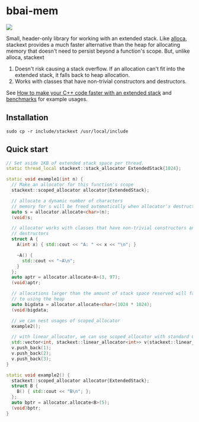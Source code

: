 # bbai-mem

![](https://github.com/rnburn/bbai-mem/workflows/pr-build-test/badge.svg)

Small, header-only library for working with an extended stack. Like [alloca](http://man7.org/linux/man-pages/man3/alloca.3.html), stackext provides a much faster
alternative than the heap for allocating memory that doesn't need to persist beyond a function's scope. But, unlike alloca, stackext 
1. Doesn't risk causing a stack overflow. If an allocation can't fit into the extended stack, it falls back to heap allocation.
1. Works with classes that have non-trivial constructors and destructors.

See [How to make your C++ code faster with an extended stack](https://medium.com/@ryan.burn/how-to-make-your-c-code-faster-with-an-extended-stack-38b81c87f9d7) and
[benchmarks](benchmark/README.md) for example usages.

## Installation

```
sudo cp -r include/stackext /usr/local/include
```

## Quick start

```cpp
// Set aside 1KB of extended stack space per thread.
static thread_local stackext::stack_allocator ExtendedStack{1024};

static void example1(int n) {
  // Make an allocator for this function's scope
  stackext::scoped_allocator allocator{ExtendedStack};

  // allocate a dynamic number of characters
  // memory for s will be freed automatically when allocator's destructor is called
  auto s = allocator.allocate<char>(n);
  (void)s;

  // allocator works with classes that have non-trivial constructors and
  // destructors
  struct A {
    A(int x) { std::cout << "A: " << x << "\n"; }

    ~A() {
      std::cout << "~A\n";
    }
  };
  auto aptr = allocator.allocate<A>(3, 97);
  (void)aptr;

  // allocations larger than the amount of stack space reserved will fall back
  // to using the heap
  auto bigdata = allocator.allocate<char>(1024 * 1024);
  (void)bigdata;

  // we can nest usages of scoped_allocator
  example2();

  // with linear_allocator, we can use scoped_allocator with standard C++ containers
  std::vector<int, stackext::linear_allocator<int>> v(stackext::linear_allocator<int>{allocator});
  v.push_back(1);
  v.push_back(2);
  v.push_back(3);
}

static void example2() {
  stackext::scoped_allocator allocator{ExtendedStack};
  struct B {
    B() { std::cout << "B\n"; };
  };
  auto bptr = allocator.allocate<B>(5);
  (void)bptr;
}
```
